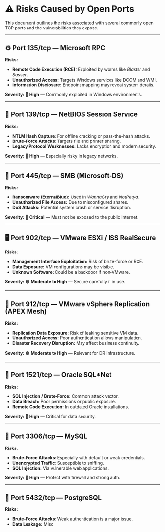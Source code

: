 # ⚠️ Risks Caused by Open Ports

This document outlines the risks associated with several commonly open TCP ports and the vulnerabilities they expose.

---

## ⚙️ Port 135/tcp — Microsoft RPC

**Risks:**
- **Remote Code Execution (RCE):** Exploited by worms like *Blaster* and *Sasser*.
- **Unauthorized Access:** Targets Windows services like DCOM and WMI.
- **Information Disclosure:** Endpoint mapping may reveal system details.

**Severity:** 🔴 **High** — Commonly exploited in Windows environments.

---

## 📎 Port 139/tcp — NetBIOS Session Service

**Risks:**
- **NTLM Hash Capture:** For offline cracking or pass-the-hash attacks.
- **Brute-Force Attacks:** Targets file and printer sharing.
- **Legacy Protocol Weaknesses:** Lacks encryption and modern security.

**Severity:** 🔴 **High** — Especially risky in legacy networks.

---

## 📁 Port 445/tcp — SMB (Microsoft-DS)

**Risks:**
- **Ransomware (EternalBlue):** Used in *WannaCry* and *NotPetya*.
- **Unauthorized File Access:** Due to misconfigured shares.
- **DoS Attacks:** Potential system crash or service disruption.

**Severity:** 🔴 **Critical** — Must not be exposed to the public internet.

---

## 🖥️ Port 902/tcp — VMware ESXi / ISS RealSecure

**Risks:**
- **Management Interface Exploitation:** Risk of brute-force or RCE.
- **Data Exposure:** VM configurations may be visible.
- **Unknown Software:** Could be a backdoor if non-VMware.

**Severity:** 🟠 **Moderate to High** — Secure carefully if in use.

---

## 📡 Port 912/tcp — VMware vSphere Replication (APEX Mesh)

**Risks:**
- **Replication Data Exposure:** Risk of leaking sensitive VM data.
- **Unauthorized Access:** Poor authentication allows manipulation.
- **Disaster Recovery Disruption:** May affect business continuity.

**Severity:** 🟠 **Moderate to High** — Relevant for DR infrastructure.

---

## 🧠 Port 1521/tcp — Oracle SQL*Net

**Risks:**
- **SQL Injection / Brute-Force:** Common attack vector.
- **Data Breach:** Poor permissions or public exposure.
- **Remote Code Execution:** In outdated Oracle installations.

**Severity:** 🔴 **High** — Critical for data security.

---

## 🐬 Port 3306/tcp — MySQL

**Risks:**
- **Brute-Force Attacks:** Especially with default or weak credentials.
- **Unencrypted Traffic:** Susceptible to sniffing.
- **SQL Injection:** Via vulnerable web applications.

**Severity:** 🔴 **High** — Protect with firewall and strong auth.

---

## 🐘 Port 5432/tcp — PostgreSQL

**Risks:**
- **Brute-Force Attacks:** Weak authentication is a major issue.
- **Data Leakage:** Misc
